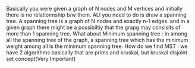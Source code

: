 Basically you were given a graph of N nodes and M vertices and initially there is no relationnship b/w them.
ALl you need to do is draw a spanning tree. A spanning tree is a graph of N nodes and exactly n-1 edges. and in a given graph there might be a possibiltiy that the grapg may consisits of more than 1 spanning tree.
What about Minimum spanning tree : In among all the spanning tree of the graph, a spanning tree which has the minimum weight among all is the minimum spanning tree.
How do we find MST : we have 2 algorithms basically that are prims and kruskal, but kruskal disjoint set concept(Very Important)